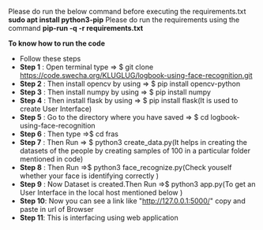 Please do run the below command before executing the requirements.txt 
**sudo apt install python3-pip**
Please do run the requirements using the command **pip-run -q -r requirements.txt**

**To know how to run the code**

* Follow these steps 
* **Step 1** : Open terminal type => $ git clone https://code.swecha.org/KLUGLUG/logbook-using-face-recognition.git
* **Step 2** : Then install opencv by using => $ pip install opencv-python
* **Step 3** : Then install numpy  by using => $ pip install numpy
* **Step 4** : Then install flask by using => $ pip install flask(It is used to create User Interface)
* **Step 5** : Go to the directory where you have saved => $ cd logbook-using-face-recognition
* **Step 6** : Then type =>$ cd fras
* **Step 7** : Then Run => $ python3 create_data.py(It helps in creating the datasets of the people by creating samples of 100 in a particular folder mentioned in code)
* **Step 8** : Then Run =>$ python3 face_recognize.py(Check youself whether your face is identifying correctly )
* **Step 9** : Now Dataset is created.Then Run =>$ python3 app.py(To get an User Interface in the local host mentioned below )
* **Step 10**: Now you can see a link like "http://127.0.0.1:5000/" copy and paste in url of Browser
* **Step 11**: This is interfacing using web application

